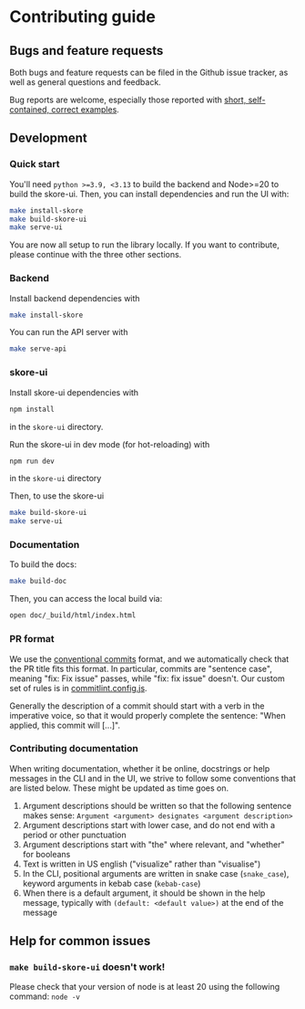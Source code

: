 # Contributing guide

## Bugs and feature requests

Both bugs and feature requests can be filed in the Github issue tracker, as well as general questions and feedback.

Bug reports are welcome, especially those reported with [short, self-contained, correct examples](http://sscce.org/).

## Development

### Quick start

You'll need `python >=3.9, <3.13` to build the backend and Node>=20 to build the skore-ui. Then, you can install dependencies and run the UI with:
```sh
make install-skore
make build-skore-ui
make serve-ui
```

You are now all setup to run the library locally.
If you want to contribute, please continue with the three other sections.

### Backend

Install backend dependencies with
```sh
make install-skore
```

You can run the API server with
```sh
make serve-api
```

### skore-ui

Install skore-ui dependencies with
```sh
npm install
```
in the `skore-ui` directory.

Run the skore-ui in dev mode (for hot-reloading) with
```sh
npm run dev
```
in the `skore-ui` directory


Then, to use the skore-ui
```sh
make build-skore-ui
make serve-ui
```

### Documentation

To build the docs:
```sh
make build-doc
```

Then, you can access the local build via:
```sh
open doc/_build/html/index.html
```

### PR format

We use the [conventional commits](https://www.conventionalcommits.org/en/v1.0.0/#summary) format, and we automatically check that the PR title fits this format.
In particular, commits are "sentence case", meaning "fix: Fix issue" passes, while "fix: fix issue" doesn't.
Our custom set of rules is in [commitlint.config.js](./commitlint.config.js).

Generally the description of a commit should start with a verb in the imperative voice, so that it would properly complete the sentence: "When applied, this commit will [...]".

### Contributing documentation

When writing documentation, whether it be online, docstrings or help messages in the CLI and in the UI, we strive to follow some conventions that are listed below. These might be updated as time goes on.

1. Argument descriptions should be written so that the following sentence makes sense: `Argument <argument> designates <argument description>`
  1. Argument descriptions start with lower case, and do not end with a period or other punctuation
  2. Argument descriptions start with "the" where relevant, and "whether" for booleans
2. Text is written in US english ("visualize" rather than "visualise")
3. In the CLI, positional arguments are written in snake case (`snake_case`), keyword arguments in kebab case (`kebab-case`)
4. When there is a default argument, it should be shown in the help message, typically with `(default: <default value>)` at the end of the message

## Help for common issues

### `make build-skore-ui` doesn't work!

Please check that your version of node is at least 20 using the following command: `node -v`

